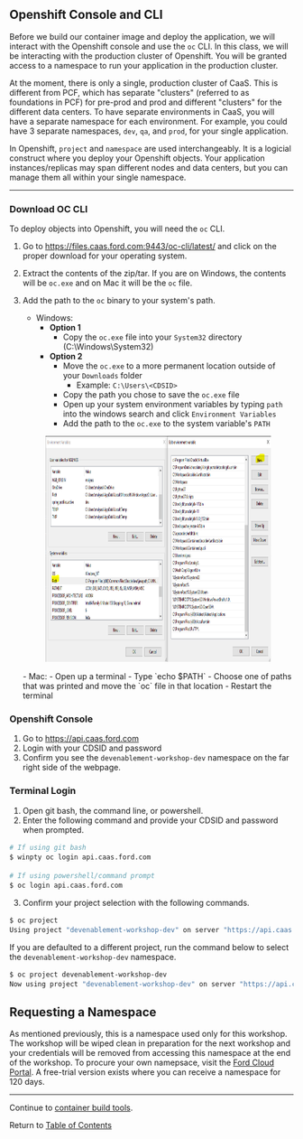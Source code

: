 ## Openshift Console and CLI

Before we build our container image and deploy the application, we will interact with the Openshift console and use the `oc` CLI. In this class, we will be interacting with the production cluster of Openshift. You will be granted access to a namespace to run your application in the production cluster. 

At the moment, there is only a single, production cluster of CaaS. This is different from PCF, which has separate "clusters" (referred to as foundations in PCF) for pre-prod and prod and different "clusters" for the different data centers. To have separate environments in CaaS, you will have a separate namespace for each environment. For example, you could have 3 separate namespaces, `dev`, `qa`, and `prod`, for your single application.  

In Openshift, `project` and `namespace` are used interchangeably. It is a logicial construct where you deploy your Openshift objects. Your application instances/replicas may span different nodes and data centers, but you can manage them all within your single namespace. 

---

### Download OC CLI

To deploy objects into Openshift, you will need the `oc` CLI. 

1. Go to https://files.caas.ford.com:9443/oc-cli/latest/ and click on the proper download for your operating system.

1. Extract the contents of the zip/tar. If you are on Windows, the contents will be `oc.exe` and on Mac it will be the `oc` file. 

1. Add the path to the `oc` binary to your system's path.
    - Windows:
         - **Option 1**
            - Copy the `oc.exe` file into your `System32` directory (C:\Windows\System32)
         - **Option 2**
            - Move the `oc.exe` to a more permanent location outside of your `Downloads` folder
                - Example: `C:\Users\<CDSID>`
            - Copy the path you chose to save the `oc.exe` file
            - Open up your system environment variables by typing `path` into the windows search and click `Environment Variables` 
            - Add the path to the `oc.exe` to the system variable's `PATH`
    <p align="center">
        <img src="../images/oc_cli.PNG" width="400" height="400">
    </p>
    - Mac: 
        - Open up a terminal
        - Type `echo $PATH`
        - Choose one of paths that was printed and move the `oc` file in that location
        - Restart the terminal

### Openshift Console

1. Go to https://api.caas.ford.com
2. Login with your CDSID and password
3. Confirm you see the `devenablement-workshop-dev` namespace on the far right side of the webpage. 

### Terminal Login

1. Open git bash, the command line, or powershell. 
2. Enter the following command and provide your CDSID and password when prompted. 

```bash
# If using git bash
$ winpty oc login api.caas.ford.com

# If using powershell/command prompt
$ oc login api.caas.ford.com
```

3. Confirm your project selection with the following commands. 

```bash
$ oc project
Using project "devenablement-workshop-dev" on server "https://api.caas.ford.com:443".
```

If you are defaulted to a different project, run the command below to select the `devenablement-workshop-dev` namespace. 

```bash
$ oc project devenablement-workshop-dev
Now using project "devenablement-workshop-dev" on server "https://api.caas.ford.com:443".
```

## Requesting a Namespace

As mentioned previously, this is a namespace used only for this workshop. The workshop will be wiped clean in preparation for the next workshop and your credentials will be removed from accessing this namespace at the end of the workshop. To procure your own namepsace, visit the [Ford Cloud Portal](https://www.cloudportal.ford.com/openshift). A free-trial version exists where you can receive a namespace for 120 days.

---  

Continue to [container build tools](./6-buildtools.md).

Return to [Table of Contents](../README.md#agenda)
